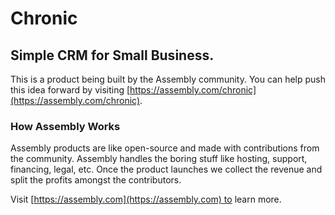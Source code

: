 # Chronic

## Simple CRM for Small Business.

This is a product being built by the Assembly community. You can help push this idea forward by visiting [https://assembly.com/chronic](https://assembly.com/chronic).

### How Assembly Works

Assembly products are like open-source and made with contributions from the community. Assembly handles the boring stuff like hosting, support, financing, legal, etc. Once the product launches we collect the revenue and split the profits amongst the contributors.

Visit [https://assembly.com](https://assembly.com) to learn more.
